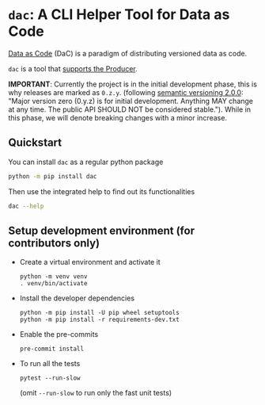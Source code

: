 # `dac`: A CLI Helper Tool for Data as Code

[Data as Code](https://data-as-code.github.io/docs/) (DaC) is a paradigm of distributing versioned data as code.

`dac` is a tool that [supports the Producer](https://data-as-code.github.io/docs/#3-use-the-dac-cli-tool).

**IMPORTANT**: Currently the project is in the initial development phase, this is why releases are marked as `0.z.y`.
(following [semantic versioning 2.0.0](https://semver.org/): "Major version zero (0.y.z) is for initial development.
Anything MAY change at any time. The public API SHOULD NOT be considered stable.").
While in this phase, we will denote breaking changes with a minor increase.

## Quickstart

You can install `dac` as a regular python package

```sh
python -m pip install dac
```

Then use the integrated help to find out its functionalities
```sh
dac --help
```

## Setup development environment (for contributors only)

* Create a virtual environment and activate it

  ```shell
  python -m venv venv
  . venv/bin/activate
  ```

* Install the developer dependencies

  ```shell
  python -m pip install -U pip wheel setuptools
  python -m pip install -r requirements-dev.txt
  ```

* Enable the pre-commits

  ```shell
  pre-commit install
  ```

* To run all the tests

  ```shell
  pytest --run-slow
  ```

  (omit `--run-slow` to run only the fast unit tests)
